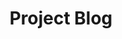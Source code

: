 ---
layout:         grid
title:          Project Blog
slug:           hydejack
menu:           true
order:          1
no_link_title:  false 
no_excerpt:     false 
hide_image:     false
description: >
  Recent projects I personally work on in my spare time.
---